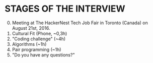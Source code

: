 # STAGES OF THE INTERVIEW

0. Meeting at The HackerNest Tech Job Fair in Toronto (Canada) on August 21st, 2016.
1. Cultural Fit (Phone, ~0,3h)
2. "Coding challenge" (~4h)
2. Algorithms (~1h)
3. Pair programming (~1h)
4. "Do you have any questions?"
